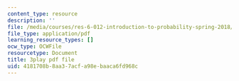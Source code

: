 ```yaml
---
content_type: resource
description: ''
file: /media/courses/res-6-012-introduction-to-probability-spring-2018/4181708b8aa37acfa98ebaaca6fd968c_aS1o7uTaLF0.pdf
file_type: application/pdf
learning_resource_types: []
ocw_type: OCWFile
resourcetype: Document
title: 3play pdf file
uid: 4181708b-8aa3-7acf-a98e-baaca6fd968c
---
```

